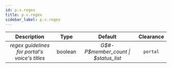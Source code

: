 ```yaml
---
id: p.v.regex
title: p.v.regex
sidebar_label: p.v.regex
---
```


|                  Description                   |  Type   |                Default                 | Clearance |
| :--------------------------------------------: | :-----: | :------------------------------------: | :-------: |
| _regex guidelines for portal's voice's titles_ | boolean | _G$#-P$member\_count \| $status\_list_ | `portal`  |